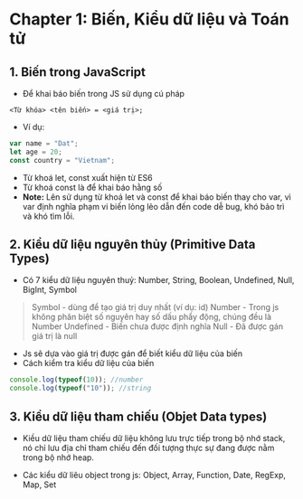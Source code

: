 # Chapter 1: Biến, Kiểu dữ liệu và Toán tử

## 1. Biến trong JavaScript
- Để khai báo biến trong JS sử dụng cú pháp

```
<Từ khóa> <tên biến> = <giá trị>;
```
- Ví dụ:
```javascript
var name = "Dat";
let age = 20;
const country = "Vietnam";
```
- Từ khoá let, const xuất hiện từ ES6
- Từ khoá const là để khai báo hằng số
- **Note:** Lên sử dụng từ khoá let và const để khai báo biến thay cho var, vì var định nghĩa phạm vi biến lỏng lẻo dẫn đến code dễ bug, khó bảo trì và khó tìm lỗi.


## 2. Kiểu dữ liệu nguyên thủy (Primitive Data Types)
- Có 7 kiểu dữ liệu nguyên thuỷ: Number, String, Boolean, Undefined, Null, BigInt, Symbol
> Symbol - dùng để tạo giá trị duy nhất (ví dụ: id)
> Number - Trong js không phân biệt số nguyên hay số dấu phẩy động, chúng đều là Number
> Undefined - Biến chưa được định nghĩa
> Null - Đã được gán giá trị là null

- Js sẽ dựa vào giá trị được gán để biết kiểu dữ liệu của biến
- Cách kiểm tra kiểu dữ liệu của biến
```javascript
console.log(typeof(10)); //number
console.log(typeof("10")); //string
```

## 3. Kiều dữ liệu tham chiếu (Objet Data types)
- Kiều dữ liệu tham chiếu dữ liệu không lưu trực tiếp trong bộ nhớ stack, nó chỉ lưu địa chỉ tham chiếu đến đối tượng thực sự đang được nằm trong bộ nhớ heap.

- Các kiểu dữ liêu object trong js: Object, Array, Function, Date, RegExp, Map, Set